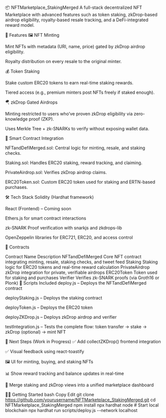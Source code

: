 📦 NFTMarketplace_StakingMerged
A full-stack decentralized NFT Marketplace with advanced features such as token staking, zkDrop-based airdrop eligibility, royalty-based resale tracking, and a DeFi-integrated reward model.

🚀 Features
🖼️ NFT Minting

Mint NFTs with metadata (URI, name, price) gated by zkDrop airdrop eligibility.

Royalty distribution on every resale to the original minter.

💰 Token Staking

Stake custom ERC20 tokens to earn real-time staking rewards.

Tiered access (e.g., premium minters post NFTs freely if staked enough).

🪂 zkDrop Gated Airdrops

Minting restricted to users who’ve proven zkDrop eligibility via zero-knowledge proof (ZKP).

Uses Merkle Tree + zk-SNARKs to verify without exposing wallet data.

🧠 Smart Contract Integration

NFTandDefiMerged.sol: Central logic for minting, resale, and staking checks.

Staking.sol: Handles ERC20 staking, reward tracking, and claiming.

PrivateAirdrop.sol: Verifies zkDrop airdrop claims.

ERC20Token.sol: Custom ERC20 token used for staking and ERTN-based purchases.

🛠️ Tech Stack
Solidity (Hardhat framework)

React (Frontend) – Coming soon

Ethers.js for smart contract interactions

zk-SNARK Proof verification with snarkjs and zkdrops-lib

OpenZeppelin libraries for ERC721, ERC20, and access control

📂 Contracts

Contract Name	Description
NFTandDefiMerged	Core NFT contract integrating minting, resale, staking checks, and tweet feed
Staking	Staking logic for ERC20 tokens and real-time reward calculation
PrivateAirdrop	zkDrop integration for private, verifiable airdrops
ERC20Token	Token used for staking and purchases
Verifier	Verifies zk-SNARK proofs (via Groth16 or Plonk)
🔧 Scripts Included
deploy.js – Deploys the NFTandDefiMerged contract

deployStaking.js – Deploys the staking contract

deployToken.js – Deploys the ERC20 token

deployZKDrop.js – Deploys zkDrop airdrop and verifier

testIntegration.js – Tests the complete flow: token transfer → stake → zkDrop (optional) → mint NFT

🧪 Next Steps (Work in Progress)
✅ Add collectZKDrop() frontend integration

✅ Visual feedback using react-toastify

🖼️ UI for minting, buying, and staking NFTs

📊 Show reward tracking and balance updates in real-time

📁 Merge staking and zkDrop views into a unified marketplace dashboard

🧑‍💻 Getting Started
bash
Copy
Edit
git clone https://github.com/yourusername/NFTMarketplace_StakingMerged.git
cd NFTMarketplace_StakingMerged
npm install
npx hardhat node      # Start local blockchain
npx hardhat run scripts/deploy.js --network localhost
